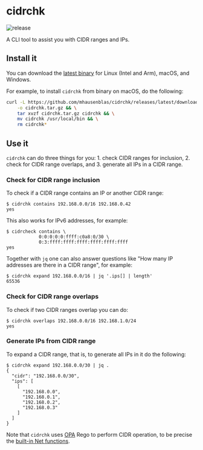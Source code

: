 # cidrchk

![release](https://github.com/mhausenblas/cidrchk/workflows/release/badge.svg?branch=master)

A CLI tool to assist you with CIDR ranges and IPs. 

## Install it

You can download the [latest binary](https://github.com/mhausenblas/cidrchk/releases/latest) 
for Linux (Intel and Arm), macOS, and Windows.

For example, to install `cidrchk` from binary on macOS, do the following:

```sh
curl -L https://github.com/mhausenblas/cidrchk/releases/latest/download/cidrchk_darwin_amd64.tar.gz \
    -o cidrchk.tar.gz && \
    tar xvzf cidrchk.tar.gz cidrchk && \
    mv cidrchk /usr/local/bin && \
    rm cidrchk*
```

## Use it

`cidrchk` can do three things for you: 1. check CIDR ranges for inclusion, 2. check for CIDR range overlaps, and 3. generate all IPs in a CIDR range.

### Check for CIDR range inclusion

To check if a CIDR range contains an IP or another CIDR range:

```
$ cidrchk contains 192.168.0.0/16 192.168.0.42
yes
```

This also works for IPv6 addresses, for example:

```
$ cidrcheck contains \
            0:0:0:0:0:ffff:c0a8:0/30 \
            0:3:ffff:ffff:ffff:ffff:ffff:ffff
yes
``` 

Together with `jq` one can also answer questions like "How many IP addresses
 are there in a CIDR range", for example:

```
$ cidrchk expand 192.168.0.0/16 | jq '.ips[] | length'
65536
```

### Check for CIDR range overlaps

To check if two CIDR ranges overlap you can do:

```
$ cidrchk overlaps 192.168.0.0/16 192.168.1.0/24
yes
```

### Generate IPs from CIDR range

To expand a CIDR range, that is, to generate all IPs in it do the following:

```
$ cidrchk expand 192.168.0.0/30 | jq .
{
  "cidr": "192.168.0.0/30",
  "ips": [
    [
      "192.168.0.0",
      "192.168.0.1",
      "192.168.0.2",
      "192.168.0.3"
    ]
  ]
}
```

Note that `cidrchk`  uses [OPA](https://www.openpolicyagent.org/) Rego 
to perform CIDR operation, to be precise the 
[built-in Net functions](https://www.openpolicyagent.org/docs/latest/policy-reference/#net).